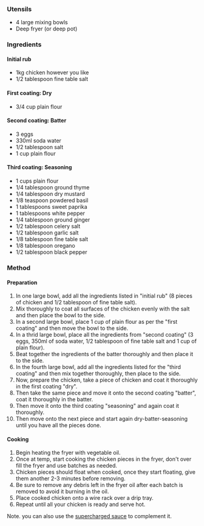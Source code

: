 ### Utensils

* 4 large mixing bowls
* Deep fryer (or deep pot)


### Ingredients

#### Initial rub

* 1kg chicken however you like
* 1/2 tablespoon fine table salt

#### First coating: Dry

* 3/4 cup plain flour

#### Second coating: Batter

* 3 eggs
* 330ml soda water
* 1/2 tablespoon salt
* 1 cup plain flour

#### Third coating: Seasoning

* 1 cups plain flour
* 1/4 tablespoon ground thyme
* 1/4 tablespoon dry mustard
* 1/8 teaspoon powdered basil
* 1 tablespoons sweet paprika
* 1 tablespoons white pepper
* 1/4 tablespoon ground ginger
* 1/2 tablespoon celery salt
* 1/2 tablespoon garlic salt
* 1/8 tablespoon fine table salt
* 1/8 tablespoon oregano
* 1/2 tablespoon black pepper

### Method

#### Preparation

1. In one large bowl, add all the ingredients listed in "initial rub" (8 pieces of chicken and 1/2 tablespoon of fine table salt).
1. Mix thoroughly to coat all surfaces of the chicken evenly with the salt and then place the bowl to the side.
1. In a second large bowl, place 1 cup of plain flour as per the "first coating" and then move the bowl to the side.
1. In a thrid large bowl, place  all the ingredients from "second coating" (3 eggs, 350ml of soda water, 1/2 tablespoon of fine table salt and 1 cup of plain flour).
1. Beat together the ingredients of the batter thoroughly and then place it to the side.
1. In the fourth large bowl, add all the ingredients listed for the "third coating" and then mix together thoroughly, then place to the side.
1. Now, prepare the chicken, take a piece of chicken and coat it thoroughly in the first coating "dry".
1. Then take the same piece and move it onto the second coating "batter", coat it thoroughly in the batter.
1. Then move it onto the third coating "seasoning" and again coat it thoroughly.
1. Then move onto the next piece and start again dry-batter-seasoning until you have all the pieces done.

#### Cooking

1. Begin heating the fryer with vegetable oil.
1. Once at temp, start cooking the chicken pieces in the fryer, don't over fill the fryer and use batches as needed.
1. Chicken pieces should float when cooked, once they start floating, give them another 2-3 minutes before removing.
1. Be sure to remove any debris left in the fryer oil after each batch is removed to avoid it burning in the oil.
1. Place cooked chicken onto a wire rack over a drip tray.
1. Repeat until all your chicken is ready and serve hot.

Note. you can also use the [supercharged sauce](../kfc_supercharged_sauce/README.md) to complement it.

